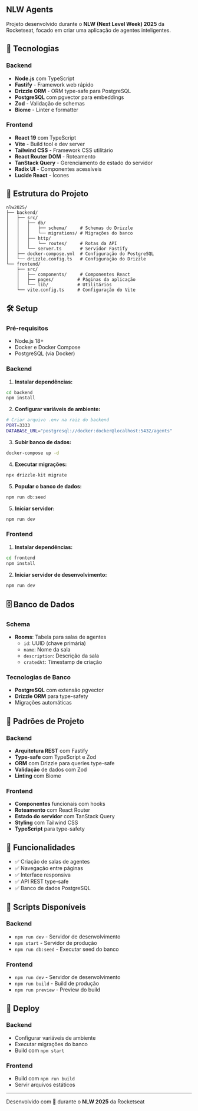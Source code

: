 ## NLW Agents

Projeto desenvolvido durante o **NLW (Next Level Week) 2025** da Rocketseat, focado em criar uma aplicação de agentes inteligentes.

## 🚀 Tecnologias

### Backend

- **Node.js** com TypeScript
- **Fastify** - Framework web rápido
- **Drizzle ORM** - ORM type-safe para PostgreSQL
- **PostgreSQL** com pgvector para embeddings
- **Zod** - Validação de schemas
- **Biome** - Linter e formatter

### Frontend

- **React 19** com TypeScript
- **Vite** - Build tool e dev server
- **Tailwind CSS** - Framework CSS utilitário
- **React Router DOM** - Roteamento
- **TanStack Query** - Gerenciamento de estado do servidor
- **Radix UI** - Componentes acessíveis
- **Lucide React** - Ícones

## 📁 Estrutura do Projeto

```
nlw2025/
├── backend/
│   ├── src/
│   │   ├── db/
│   │   │   ├── schema/     # Schemas do Drizzle
│   │   │   └── migrations/ # Migrações do banco
│   │   ├── http/
│   │   │   └── routes/     # Rotas da API
│   │   └── server.ts       # Servidor Fastify
│   ├── docker-compose.yml  # Configuração do PostgreSQL
│   └── drizzle.config.ts   # Configuração do Drizzle
└── frontend/
    ├── src/
    │   ├── components/     # Componentes React
    │   ├── pages/         # Páginas da aplicação
    │   └── lib/           # Utilitários
    └── vite.config.ts     # Configuração do Vite
```

## 🛠️ Setup

### Pré-requisitos

- Node.js 18+
- Docker e Docker Compose
- PostgreSQL (via Docker)

### Backend

1. **Instalar dependências:**

```bash
cd backend
npm install
```

2. **Configurar variáveis de ambiente:**

```bash
# Criar arquivo .env na raiz do backend
PORT=3333
DATABASE_URL="postgresql://docker:docker@localhost:5432/agents"
```

3. **Subir banco de dados:**

```bash
docker-compose up -d
```

4. **Executar migrações:**

```bash
npx drizzle-kit migrate
```

5. **Popular o banco de dados:**

```bash
npm run db:seed
```

5. **Iniciar servidor:**

```bash
npm run dev
```

### Frontend

1. **Instalar dependências:**

```bash
cd frontend
npm install
```

2. **Iniciar servidor de desenvolvimento:**

```bash
npm run dev
```

## 🗄️ Banco de Dados

### Schema

- **Rooms**: Tabela para salas de agentes
  - `id`: UUID (chave primária)
  - `name`: Nome da sala
  - `description`: Descrição da sala
  - `cratedAt`: Timestamp de criação

### Tecnologias de Banco

- **PostgreSQL** com extensão pgvector
- **Drizzle ORM** para type-safety
- Migrações automáticas

## 🎨 Padrões de Projeto

### Backend

- **Arquitetura REST** com Fastify
- **Type-safe** com TypeScript e Zod
- **ORM** com Drizzle para queries type-safe
- **Validação** de dados com Zod
- **Linting** com Biome

### Frontend

- **Componentes** funcionais com hooks
- **Roteamento** com React Router
- **Estado do servidor** com TanStack Query
- **Styling** com Tailwind CSS
- **TypeScript** para type-safety

## 📱 Funcionalidades

- ✅ Criação de salas de agentes
- ✅ Navegação entre páginas
- ✅ Interface responsiva
- ✅ API REST type-safe
- ✅ Banco de dados PostgreSQL

## 🔧 Scripts Disponíveis

### Backend

- `npm run dev` - Servidor de desenvolvimento
- `npm start` - Servidor de produção
- `npm run db:seed` - Executar seed do banco

### Frontend

- `npm run dev` - Servidor de desenvolvimento
- `npm run build` - Build de produção
- `npm run preview` - Preview do build

## 🚀 Deploy

### Backend

- Configurar variáveis de ambiente
- Executar migrações do banco
- Build com `npm start`

### Frontend

- Build com `npm run build`
- Servir arquivos estáticos

---

Desenvolvido com 💜 durante o **NLW 2025** da Rocketseat
